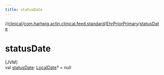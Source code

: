 ```yaml
---
title: statusDate
---
```

//[clinical](../../../index.html)/[com.hartwig.actin.clinical.feed.standard](../index.html)/[EhrPriorPrimary](index.html)/[statusDate](status-date.html)



# statusDate



[JVM]\
val [statusDate](status-date.html): [LocalDate](https://docs.oracle.com/javase/8/docs/api/java/time/LocalDate.html)? = null





